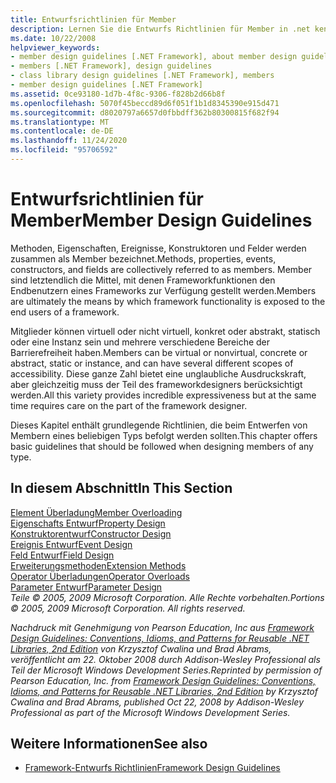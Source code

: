 ```yaml
---
title: Entwurfsrichtlinien für Member
description: Lernen Sie die Entwurfs Richtlinien für Member in .net kennen. Zu den Membern zählen Methoden, Eigenschaften, Ereignisse, Konstruktoren und Felder.
ms.date: 10/22/2008
helpviewer_keywords:
- member design guidelines [.NET Framework], about member design guidelines
- members [.NET Framework], design guidelines
- class library design guidelines [.NET Framework], members
- member design guidelines [.NET Framework]
ms.assetid: 0ce93180-1d7b-4f8c-9306-f828b2d66b8f
ms.openlocfilehash: 5070f45beccd89d6f051f1b1d8345390e915d471
ms.sourcegitcommit: d8020797a6657d0fbbdff362b80300815f682f94
ms.translationtype: MT
ms.contentlocale: de-DE
ms.lasthandoff: 11/24/2020
ms.locfileid: "95706592"
---
```

# <a name="member-design-guidelines"></a><span data-ttu-id="b812c-104">Entwurfsrichtlinien für Member</span><span class="sxs-lookup"><span data-stu-id="b812c-104">Member Design Guidelines</span></span>

<span data-ttu-id="b812c-105">Methoden, Eigenschaften, Ereignisse, Konstruktoren und Felder werden zusammen als Member bezeichnet.</span><span class="sxs-lookup"><span data-stu-id="b812c-105">Methods, properties, events, constructors, and fields are collectively referred to as members.</span></span> <span data-ttu-id="b812c-106">Member sind letztendlich die Mittel, mit denen Frameworkfunktionen den Endbenutzern eines Frameworks zur Verfügung gestellt werden.</span><span class="sxs-lookup"><span data-stu-id="b812c-106">Members are ultimately the means by which framework functionality is exposed to the end users of a framework.</span></span>  
  
 <span data-ttu-id="b812c-107">Mitglieder können virtuell oder nicht virtuell, konkret oder abstrakt, statisch oder eine Instanz sein und mehrere verschiedene Bereiche der Barrierefreiheit haben.</span><span class="sxs-lookup"><span data-stu-id="b812c-107">Members can be virtual or nonvirtual, concrete or abstract, static or instance, and can have several different scopes of accessibility.</span></span> <span data-ttu-id="b812c-108">Diese ganze Zahl bietet eine unglaubliche Ausdruckskraft, aber gleichzeitig muss der Teil des frameworkdesigners berücksichtigt werden.</span><span class="sxs-lookup"><span data-stu-id="b812c-108">All this variety provides incredible expressiveness but at the same time requires care on the part of the framework designer.</span></span>  
  
 <span data-ttu-id="b812c-109">Dieses Kapitel enthält grundlegende Richtlinien, die beim Entwerfen von Membern eines beliebigen Typs befolgt werden sollten.</span><span class="sxs-lookup"><span data-stu-id="b812c-109">This chapter offers basic guidelines that should be followed when designing members of any type.</span></span>  
  
## <a name="in-this-section"></a><span data-ttu-id="b812c-110">In diesem Abschnitt</span><span class="sxs-lookup"><span data-stu-id="b812c-110">In This Section</span></span>  

 [<span data-ttu-id="b812c-111">Element Überladung</span><span class="sxs-lookup"><span data-stu-id="b812c-111">Member Overloading</span></span>](member-overloading.md)  
 [<span data-ttu-id="b812c-112">Eigenschafts Entwurf</span><span class="sxs-lookup"><span data-stu-id="b812c-112">Property Design</span></span>](property.md)  
 [<span data-ttu-id="b812c-113">Konstruktorentwurf</span><span class="sxs-lookup"><span data-stu-id="b812c-113">Constructor Design</span></span>](constructor.md)  
 [<span data-ttu-id="b812c-114">Ereignis Entwurf</span><span class="sxs-lookup"><span data-stu-id="b812c-114">Event Design</span></span>](event.md)  
 [<span data-ttu-id="b812c-115">Feld Entwurf</span><span class="sxs-lookup"><span data-stu-id="b812c-115">Field Design</span></span>](field.md)  
 [<span data-ttu-id="b812c-116">Erweiterungsmethoden</span><span class="sxs-lookup"><span data-stu-id="b812c-116">Extension Methods</span></span>](extension-methods.md)  
 [<span data-ttu-id="b812c-117">Operator Überladungen</span><span class="sxs-lookup"><span data-stu-id="b812c-117">Operator Overloads</span></span>](operator-overloads.md)  
 [<span data-ttu-id="b812c-118">Parameter Entwurf</span><span class="sxs-lookup"><span data-stu-id="b812c-118">Parameter Design</span></span>](parameter-design.md)  
 <span data-ttu-id="b812c-119">*Teile © 2005, 2009 Microsoft Corporation. Alle Rechte vorbehalten.*</span><span class="sxs-lookup"><span data-stu-id="b812c-119">*Portions © 2005, 2009 Microsoft Corporation. All rights reserved.*</span></span>  
  
 <span data-ttu-id="b812c-120">*Nachdruck mit Genehmigung von Pearson Education, Inc aus [Framework Design Guidelines: Conventions, Idioms, and Patterns for Reusable .NET Libraries, 2nd Edition](https://www.informit.com/store/framework-design-guidelines-conventions-idioms-and-9780321545619) von Krzysztof Cwalina und Brad Abrams, veröffentlicht am 22. Oktober 2008 durch Addison-Wesley Professional als Teil der Microsoft Windows Development Series.*</span><span class="sxs-lookup"><span data-stu-id="b812c-120">*Reprinted by permission of Pearson Education, Inc. from [Framework Design Guidelines: Conventions, Idioms, and Patterns for Reusable .NET Libraries, 2nd Edition](https://www.informit.com/store/framework-design-guidelines-conventions-idioms-and-9780321545619) by Krzysztof Cwalina and Brad Abrams, published Oct 22, 2008 by Addison-Wesley Professional as part of the Microsoft Windows Development Series.*</span></span>  
  
## <a name="see-also"></a><span data-ttu-id="b812c-121">Weitere Informationen</span><span class="sxs-lookup"><span data-stu-id="b812c-121">See also</span></span>

- [<span data-ttu-id="b812c-122">Framework-Entwurfs Richtlinien</span><span class="sxs-lookup"><span data-stu-id="b812c-122">Framework Design Guidelines</span></span>](index.md)

